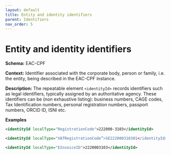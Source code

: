 ```yaml
---
layout: default
title: Entity and identity identifiers
parent: Identifiers
nav_order: 5
---
```


# Entity and identity identifiers

**Schema:** 
EAC-CPF

**Context:** 
Identifier associated with the corporate body, person or family, i.e. the entity, being described in the EAC-CPF instance.

**Description:** 
The repeatable element `<identityId>` records identifiers such as legal identifiers, typically assigned by an authoritative agency. These identifiers can be (non exhaustive listing): business numbers, CAGE codes, Tax Identification numbers, personal registration numbers, passport numbers, ORCID ID, ISNI etc.

**Examples**
```xml
<identityId localType="RegistrationCode">222000-3103</identityId>
```
```xml
<identityId localType="VATRegistrationCode”>SE222000310301</identityId>
```
```xml
<identityId localType="EInvoiceID">2220003103</identityId>
```
